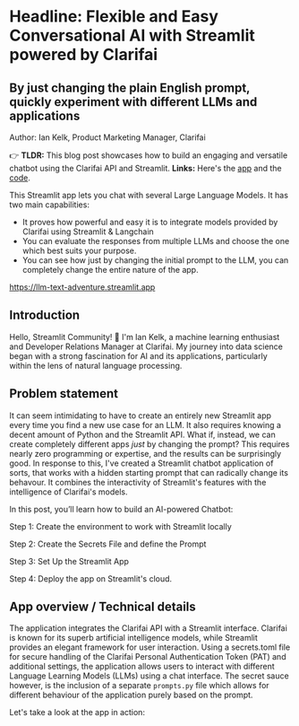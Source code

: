 # Headline: Flexible and Easy Conversational AI with Streamlit powered by Clarifai
## By just changing the plain English prompt, quickly experiment with different LLMs and applications

Author: Ian Kelk, Product Marketing Manager, Clarifai

👉 **TLDR:** This blog post showcases how to build an engaging and versatile chatbot using the Clarifai API and Streamlit. **Links:** Here's the [app](https://llm-text-adventure.streamlit.app/) and the [code](https://github.com/iankelk/llm-text-adventure).

This Streamlit app lets you chat with several Large Language Models. It has two main capabilities:
- It proves how powerful and easy it is to integrate models provided by Clarifai using Streamlit & Langchain
- You can evaluate the responses from multiple LLMs and choose the one which best suits your purpose.
- You can see how just by changing the initial prompt to the LLM, you can completely change the entire nature of the app.

https://llm-text-adventure.streamlit.app

## Introduction
Hello, Streamlit Community! 👋 I'm Ian Kelk, a machine learning enthusiast and Developer Relations Manager at Clarifai. My journey into data science began with a strong fascination for AI and its applications, particularly within the lens of natural language processing.

## Problem statement
It can seem intimidating to have to create an entirely new Streamlit app every time you find a new use case for an LLM. It also requires knowing a decent amount of Python and the Streamlit API. What if, instead, we can create completely different apps *just* by changing the prompt? This requires nearly zero programming or expertise, and the results can be surprisingly good. In response to this, I've created a Streamlit chatbot application of sorts, that works with a hidden starting prompt that can radically change its behavour. It combines the interactivity of Streamlit's features with the intelligence of Clarifai's models.

In this post, you’ll learn how to build an AI-powered Chatbot:

Step 1: Create the environment to work with Streamlit locally

Step 2: Create the Secrets File and define the Prompt

Step 3: Set Up the Streamlit App

Step 4: Deploy the app on Streamlit's cloud.


## App overview / Technical details
The application integrates the Clarifai API with a Streamlit interface. Clarifai is known for its superb artificial intelligence models, while Streamlit provides an elegant framework for user interaction. Using a secrets.toml file for secure handling of the Clarifai Personal Authentication Token (PAT) and additional settings, the application allows users to interact with different Language Learning Models (LLMs) using a chat interface. The secret sauce however, is the inclusion of a separate `prompts.py` file which allows for different behaviour of the application purely based on the prompt.

Let's take a look at the app in action:

